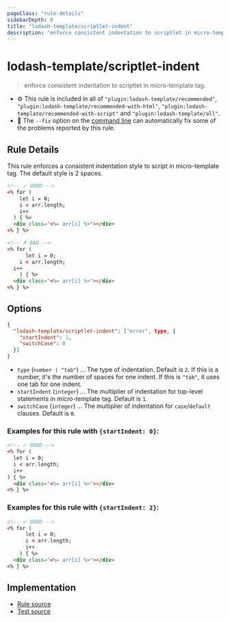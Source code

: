 ```yaml
---
pageClass: "rule-details"
sidebarDepth: 0
title: "lodash-template/scriptlet-indent"
description: "enforce consistent indentation to scriptlet in micro-template tag."
---
```

# lodash-template/scriptlet-indent
> enforce consistent indentation to scriptlet in micro-template tag.

- :gear: This rule is included in all of `"plugin:lodash-template/recommended"`, `"plugin:lodash-template/recommended-with-html"`, `"plugin:lodash-template/recommended-with-script"` and `"plugin:lodash-template/all"`.
- :wrench: The `--fix` option on the [command line](https://eslint.org/docs/user-guide/command-line-interface#fixing-problems) can automatically fix some of the problems reported by this rule.

## Rule Details

This rule enforces a consistent indentation style to script in micro-template tag. The default style is 2 spaces.

<eslint-code-block fix :rules="{'lodash-template/scriptlet-indent': ['error']}">

```html
<!-- ✓ GOOD -->
<% for (
    let i = 0;
    i < arr.length;
    i++
  ) { %>
  <div class="<%= arr[i] %>"></div>
<% } %>

<!-- ✗ BAD -->
<% for (
      let i = 0;
    i < arr.length;
  i++
    ) { %>
  <div class="<%= arr[i] %>"></div>
<% } %>
```

</eslint-code-block>

## Options

```json
{
  "lodash-template/scriptlet-indent": ["error", type, {
    "startIndent": 1,
    "switchCase": 0
  }]
}
```

- `type` (`number | "tab"`) ... The type of indentation. Default is `2`. If this is a number, it's the number of spaces for one indent. If this is `"tab"`, it uses one tab for one indent.
- `startIndent` (`integer`) ... The multiplier of indentation for top-level statements in micro-template tag. Default is `1`.
- `switchCase` (`integer`) ... The multiplier of indentation for `case`/`default` clauses. Default is `0`.

### Examples for this rule with `{startIndent: 0}`:

<eslint-code-block fix :rules="{'lodash-template/scriptlet-indent': ['error', 2, {startIndent: 0}]}">

```html
<!-- ✓ GOOD -->
<% for (
  let i = 0;
  i < arr.length;
  i++
) { %>
  <div class="<%= arr[i] %>"></div>
<% } %>
```

</eslint-code-block>

### Examples for this rule with `{startIndent: 2}`:

<eslint-code-block fix :rules="{'lodash-template/scriptlet-indent': ['error', 2, {startIndent: 2}]}">

```html
<!-- ✓ GOOD -->
<% for (
      let i = 0;
      i < arr.length;
      i++
    ) { %>
  <div class="<%= arr[i] %>"></div>
<% } %>
```

</eslint-code-block>

## Implementation

- [Rule source](https://github.com/ota-meshi/eslint-plugin-lodash-template/blob/master/lib/rules/scriptlet-indent.js)
- [Test source](https://github.com/ota-meshi/eslint-plugin-lodash-template/blob/master/tests/lib/rules/scriptlet-indent.js)
